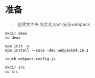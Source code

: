 # 准备

> 创建文件夹
> 初始化npm
> 安装webpack

```
mkdir demo
cd demo

npm init -y
npm install --save -dev webpack@4.16.1

touch webpack.config.js

mkdir src
cd src
```


